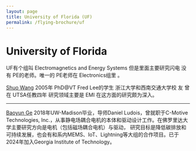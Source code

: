 ```yaml
---
layout: page
title: University of Florida (UF)
permalink: /flying-brochure/uf
---
```

# University of Florida

UF有个组叫 Electromagnetics and Energy Systems 但是里面主要研究闪电 没有
PE的老师。唯一的 PE老师在 Electronics组里 。

[Shuo Wang](https://www.ece.ufl.edu/people/faculty/shuo-wang/) 2005年 PhD@VT Fred Lee的学生 浙江大学和西南交通大学校
友 曾在 UTSA任教四年 研究领域主要是 EMI 在这方面的研究颇为深入。

---

[Baoyun Ge](https://www.ece.ufl.edu/people/faculty/baoyun-ge/) 2018年UW-Madison毕业，导师Daniel Ludois，曾就职于C-Motive Technologies, Inc.，从事静电场耦合电机的本体和驱动设计工作。在佛罗里达大学主要研究方向是电机（包括磁场耦合电机）与驱动，
研究目标是降低碳排放和可持续发展，也会有和系内MEMS、IoT、Lightning等大组的合作项目。已于2024年加入Georgia Institute of Technology。
